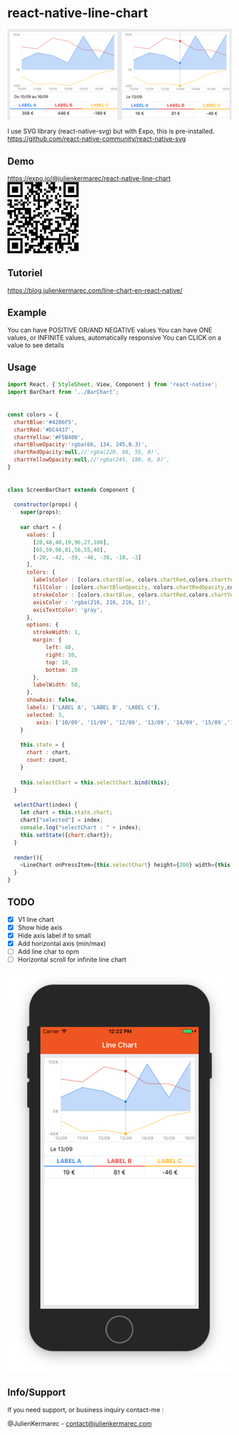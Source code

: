 # react-native-line-chart

![Screenshot](https://raw.githubusercontent.com/julienkermarec/react-native-line-chart/master/screenshots/full.png)

I use SVG library (react-native-svg) but with Expo, this is pre-installed.
https://github.com/react-native-community/react-native-svg

## Demo

https://expo.io/@julienkermarec/react-native-line-chart
![Screenshot](https://raw.githubusercontent.com/julienkermarec/react-native-line-chart/master/screenshots/expo.png)

## Tutoriel

https://blog.julienkermarec.com/line-chart-en-react-native/

## Example

You can have POSITIVE OR/AND NEGATIVE values
You can have ONE values, or INFINITE values, automatically responsive
You can CLICK on a value to see details

## Usage
```javascript
import React, { StyleSheet, View, Component } from 'react-native';
import BarChart from '../BarChart';


const colors = {
  chartBlue:'#4286F5',
  chartRed:'#DC4437',
  chartYellow:'#F5B400',
  chartBlueOpacity:'rgba(66, 134, 245,0.3)',
  chartRedOpacity:null,//'rgba(220, 68, 55, 0)',
  chartYellowOpacity:null,//'rgba(245, 180, 0, 0)',
}


class ScreenBarChart extends Component {

  constructor(props) {
    super(props);

    var chart = {
      values: [
        [28,48,40,19,96,27,100],
        [65,59,90,81,56,55,40],
        [-20, -42, -39, -46, -30, -10, -2]
      ],
      colors: {
        labelsColor : [colors.chartBlue, colors.chartRed,colors.chartYellow],
        fillColor : [colors.chartBlueOpacity, colors.chartRedOpacity,colors.chartYellowOpacity],
        strokeColor : [colors.chartBlue, colors.chartRed,colors.chartYellow],
        axisColor : 'rgba(216, 216, 216, 1)',
        axisTextColor: 'gray',
      },
      options: {
        strokeWidth: 1,
        margin: {
            left: 40,
            right: 10,
            top: 10,
            bottom: 20
        },
        labelWidth: 50,
      },
      showAxis: false,
      labels: ['LABEL A', 'LABEL B', 'LABEL C'],
      selected: 3,
    	 axis: ['10/09', '11/09', '12/09', '13/09', '14/09', '15/09','16/09'],
    }

    this.state = {
      chart : chart,
      count: count,
    }

    this.selectChart = this.selectChart.bind(this);
  }

  selectChart(index) {
    let chart = this.state.chart;
    chart["selected"] = index;
    console.log("selectChart : " + index);
    this.setState({chart:chart});
  }

  render(){
    <LineChart onPressItem={this.selectChart} height={200} width={this.getChartWidth()} chart={chart}/>
  }
}

```

## TODO
- [X] V1 line chart
- [X] Show hide axis
- [X] Hide axis label if to small
- [X] Add horizontal axis (min/max)
- [ ] Add line char to npm
- [ ] Horizontal scroll for infinite line chart

![Screenshot](https://raw.githubusercontent.com/julienkermarec/react-native-line-chart/master/screenshots/phone.png)

## Info/Support

If you need support, or business inquiry contact-me :

@JulienKermarec - contact@julienkermarec.com
